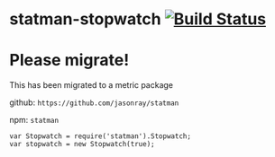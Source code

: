 # statman-stopwatch [![Build Status](https://travis-ci.org/jasonray/statman-stopwatch.svg?branch=master)](https://travis-ci.org/jasonray/statman-stopwatch)

# Please migrate!
This has been migrated to a metric package

github: `https://github.com/jasonray/statman`

npm: `statman`

```
var Stopwatch = require('statman').Stopwatch;
var stopwatch = new Stopwatch(true);
```
